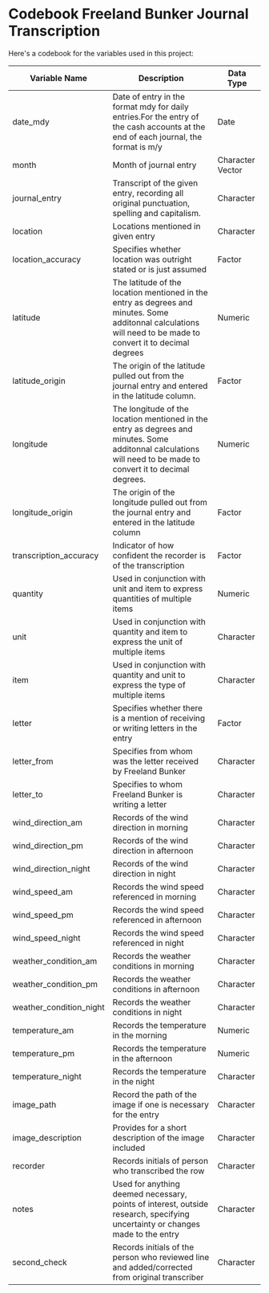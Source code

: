 # Codebook Freeland Bunker Journal Transcription

Here's a codebook for the variables used in this project:

| Variable Name    | Description                          | Data Type |
|------------------|--------------------------------------|-----------|
| date_mdy         | Date of entry in the format mdy for daily entries.For the entry of the cash accounts at the end of each journal, the format is m/y    | Date      |
| month            | Month of journal entry               | Character Vector   |
| journal_entry    | Transcript of the given entry, recording all original punctuation, spelling and capitalism.                                           | Character |
| location         | Locations mentioned in given entry   | Character |
| location_accuracy| Specifies whether location was outright stated or is just assumed                                                                      | Factor |
| latitude         | The latitude of the location mentioned in the entry  as degrees and minutes. Some additonnal calculations will need to be made to convert it to decimal degrees                                                                                   | Numeric   |
| latitude_origin  | The origin of the latitude pulled out from the journal entry and entered in the latitude column.                                      | Factor  |
| longitude        | The longitude of the location mentioned in the entry as degrees and minutes. Some additonnal calculations will need to be made to convert it to decimal degrees.                                                                                  | Numeric   |
| longitude_origin | The origin of the longitude pulled out from the journal entry and entered in the latitude column                                       | Factor   |
| transcription_accuracy                                                                                             | Indicator of how confident the recorder is of the transcription                                                                        | Factor |
| quantity         | Used in conjunction with unit and item to express quantities of multiple items                                                     | Numeric   |
| unit             | Used in conjunction with quantity and item to express the unit of multiple items                                                     | Character   |
| item             | Used in conjunction with quantity and unit to express the type of multiple items                                                     | Character   |
| letter           | Specifies whether there is a mention of receiving or writing letters in the entry                                                     | Factor   |
| letter_from      | Specifies from whom was the letter received by Freeland Bunker                                                                          | Character  |
| letter_to        | Specifies to whom Freeland Bunker is writing a letter                                                                                   | Character |
| wind_direction_am| Records of the wind direction in morning                                                                                               | Character   |
| wind_direction_pm| Records of the wind direction in afternoon                                                                                             | Character   |
| wind_direction_night                                                                                               | Records of the wind direction in night                                                                                                 | Character   |
| wind_speed_am    | Records the wind speed referenced in morning                                                                                           | Character   |
| wind_speed_pm    | Records the wind speed referenced in afternoon                                                                                         | Character   |
| wind_speed_night | Records the wind speed referenced in night                                                                                             | Character   |
| weather_condition_am                                                                                               | Records the weather conditions in morning                                                                                              | Character   |
| weather_condition_pm                                                                                               | Records the weather conditions in afternoon                                                                                            | Character   |
| weather_condition_night                                                                                            | Records the weather conditions in night                                                                                                | Character   |
| temperature_am   | Records the temperature in the morning                                                                                                 | Numeric   |
| temperature_pm   | Records the temperature in the afternoon                                                                                               | Numeric   |
| temperature_night| Records the temperature in the night                                                                                                   | Character   |
| image_path       | Record the path of the image if one is necessary for the entry                                                                         | Character   |
| image_description| Provides for a short description of the image included                                                                                 | Character   |
| recorder         | Records initials of person who transcribed the row                                                                                     | Character   |
| notes            | Used for anything deemed necessary, points of interest, outside research, specifying uncertainty or changes made to the entry       | Character   |
| second_check     |Records initials of the person who reviewed line and added/corrected from original transcriber                                      | Character   |
